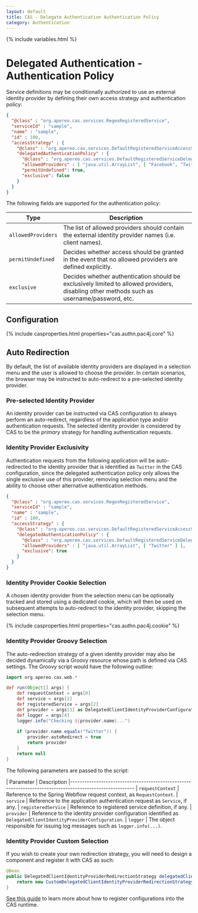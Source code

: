 ```yaml
---
layout: default
title: CAS - Delegate Authentication Authentication Policy
category: Authentication
---
```


{% include variables.html %}

# Delegated Authentication - Authentication Policy

Service definitions may be conditionally authorized to use an external identity provider
by defining their own access strategy and authentication policy:

```json
{
  "@class" : "org.apereo.cas.services.RegexRegisteredService",
  "serviceId" : "sample",
  "name" : "sample",
  "id" : 100,
  "accessStrategy" : {
    "@class" : "org.apereo.cas.services.DefaultRegisteredServiceAccessStrategy",
    "delegatedAuthenticationPolicy" : {
      "@class" : "org.apereo.cas.services.DefaultRegisteredServiceDelegatedAuthenticationPolicy",
      "allowedProviders" : [ "java.util.ArrayList", [ "Facebook", "Twitter" ] ],
      "permitUndefined": true,
      "exclusive": false
    }
  }
}
```
     
The following fields are supported for the authentication policy:

| Type                    | Description
|-------------------------|--------------------------------------------------------------------------------------
| `allowedProviders`      | The list of allowed providers should contain the external identity provider names (i.e. client names).
| `permitUndefined`       | Decides whether access should be granted in the event that no allowed providers are defined explicitly.
| `exclusive`             | Decides whether authentication should be exclusively limited to allowed providers, disabling other methods such as username/password, etc.

## Configuration

{% include casproperties.html properties="cas.authn.pac4j.core" %}

## Auto Redirection

By default, the list of available identity providers are displayed in a selection menu and the user is allowed to 
choose the provider. In certain scenarios, the browser may be instructed to auto-redirect to a pre-selected identity provider.
  
### Pre-selected Identity Provider

An identity provider can be instructed via CAS configuration to always perform an auto-redirect, regardless of the application
type and/or authentication requests. The selected identity provider is considered by CAS to be the *primary* strategy for handling
authentication requests.

### Identity Provider Exclusivity
    
Authentication requests from the following application will be auto-redirected to the identity provider that is identified 
as `Twitter` in the CAS configuration, since the delegated authentication policy only allows the single exclusive use of this provider,
removing selection menu and the ability to choose other alternative authentication methods.

```json
{
  "@class" : "org.apereo.cas.services.RegexRegisteredService",
  "serviceId" : "sample",
  "name" : "sample",
  "id" : 100,
  "accessStrategy" : {
    "@class" : "org.apereo.cas.services.DefaultRegisteredServiceAccessStrategy",
    "delegatedAuthenticationPolicy" : {
      "@class" : "org.apereo.cas.services.DefaultRegisteredServiceDelegatedAuthenticationPolicy",
      "allowedProviders" : [ "java.util.ArrayList", [ "Twitter" ] ],
      "exclusive": true
    }
  }
}
```

### Identity Provider Cookie Selection

A chosen identity provider from the selection menu can be optionally tracked and stored using a dedicated cookie,
which will then be used on subsequent attempts to auto-redirect to the identity provider, skipping the selection menu.

{% include casproperties.html properties="cas.authn.pac4j.cookie" %}

### Identity Provider Groovy Selection

The auto-redirection strategy of a given identity provider may also be decided dynamically via a Groovy resource 
whose path is defined via CAS settings. The Groovy script would have the following outline:

```groovy
import org.apereo.cas.web.*

def run(Object[] args) {
    def requestContext = args[0]
    def service = args[1]
    def registeredService = args[2]
    def provider = args[3] as DelegatedClientIdentityProviderConfiguration
    def logger = args[4]
    logger.info("Checking ${provider.name}...")
    
    if (provider.name.equals("Twitter")) {
        provider.autoRedirect = true
        return provider
    }
    return null
}
```

The following parameters are passed to the script:

| Parameter             | Description
|---------------------------------------------------------------------------------------------------------
| `requestContext`        | Reference to the Spring Webflow request context, as `RequestContext`.
| `service`               | Reference to the application authentication request as `Service`, if any.
| `registeredService`     | Reference to registered service definition, if any.
| `provider`              | Reference to the identity provider configuration identified as `DelegatedClientIdentityProviderConfiguration`.
| `logger`                | The object responsible for issuing log messages such as `logger.info(...)`.

### Identity Provider Custom Selection

If you wish to create your own redirection strategy, you will need to
design a component and register it with CAS as such:

```java
@Bean
public DelegatedClientIdentityProviderRedirectionStrategy delegatedClientIdentityProviderRedirectionStrategy() {
    return new CustomDelegatedClientIdentityProviderRedirectionStrategy(); 
}
```

[See this guide](../configuration/Configuration-Management-Extensions.html) to learn more about
how to register configurations into the CAS runtime.
